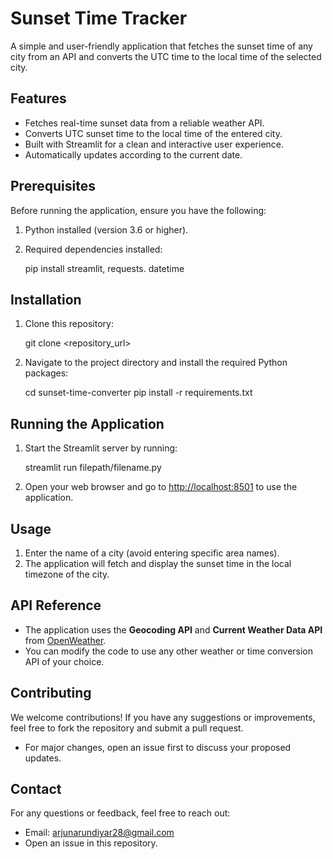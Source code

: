 # Sunset Time Tracker

A simple and user-friendly application that fetches the sunset time of any city from an API and converts the UTC time to the local time of the selected city.

## Features
- Fetches real-time sunset data from a reliable weather API.
- Converts UTC sunset time to the local time of the entered city.
- Built with Streamlit for a clean and interactive user experience.
- Automatically updates according to the current date.

## Prerequisites
Before running the application, ensure you have the following:
1. Python installed (version 3.6 or higher).
2. Required dependencies installed:

   pip install streamlit, requests. datetime

## Installation
1. Clone this repository:

   git clone <repository_url>

2. Navigate to the project directory and install the required Python packages:

   cd sunset-time-converter
   pip install -r requirements.txt


## Running the Application
1. Start the Streamlit server by running:

   streamlit run filepath/filename.py

2. Open your web browser and go to [http://localhost:8501](http://localhost:8501) to use the application.

## Usage
1. Enter the name of a city (avoid entering specific area names).
2. The application will fetch and display the sunset time in the local timezone of the city.

## API Reference
- The application uses the **Geocoding API** and **Current Weather Data API** from [OpenWeather](https://openweathermap.org/).
- You can modify the code to use any other weather or time conversion API of your choice.

## Contributing
We welcome contributions! If you have any suggestions or improvements, feel free to fork the repository and submit a pull request.
- For major changes, open an issue first to discuss your proposed updates.

## Contact
For any questions or feedback, feel free to reach out:
- Email: [arjunarundiyar28@gmail.com](mailto:arjunarundiyar28@gmail.com)
- Open an issue in this repository.

